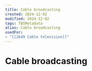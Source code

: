 ```yaml
---
title: Cable broadcasting
created: 2024-12-02
modified: 2024-12-02
tags: TBSMetadata
alias: Cable broadcasting
usedFor:
- "[[2649 Cable television]]"
---
```

# Cable broadcasting

